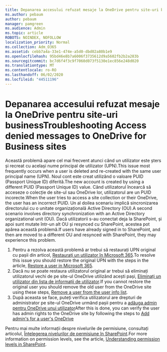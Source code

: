 ```yaml
---
title: Depanarea accesului refuzat mesaje la OneDrive pentru site-uri business
ms.author: pebaum
author: pebaum
manager: pamgreen
ms.audience: Admin
ms.topic: article
ROBOTS: NOINDEX, NOFOLLOW
localization_priority: Normal
ms.collection: Adm_O365
ms.assetid: cebb7a4a-33e1-474e-a5d0-dbd02a80b1e9
ms.openlocfilehash: 95bd46e8b7a6006f3735612d9a5602fb2b2a283b
ms.sourcegitcommit: bc7d6f4f3c9f7060d073f5130e1ec856e248d020
ms.translationtype: MT
ms.contentlocale: ro-RO
ms.lasthandoff: 06/02/2020
ms.locfileid: "44511196"
---
```

# <a name="troubleshooting-access-denied-messages-to-onedrive-for-business-sites"></a><span data-ttu-id="10680-102">Depanarea accesului refuzat mesaje la OneDrive pentru site-uri business</span><span class="sxs-lookup"><span data-stu-id="10680-102">Troubleshooting Access denied messages to OneDrive for Business sites</span></span>

<span data-ttu-id="10680-103">Această problemă apare cel mai frecvent atunci când un utilizator este șters și recreat cu același nume principal de utilizator (UPN).</span><span class="sxs-lookup"><span data-stu-id="10680-103">This issue most frequently occurs when a user is deleted and re-created with the same user principal name (UPN).</span></span> <span data-ttu-id="10680-104">Noul cont este creat utilizând o valoare PUID (Passport Unique ID) diferită.</span><span class="sxs-lookup"><span data-stu-id="10680-104">The new account is created by using a different PUID (Passport Unique ID) value.</span></span> <span data-ttu-id="10680-105">Când utilizatorul încearcă să acceseze o colecție de site-ul sau OneDrive lor, utilizatorul are un PUID incorecte.</span><span class="sxs-lookup"><span data-stu-id="10680-105">When the user tries to access a site collection or their OneDrive, the user has an incorrect PUID.</span></span> <span data-ttu-id="10680-106">Un al doilea scenariu implică sincronizarea directorului cu o unitate organizațională Active Directory (OU).</span><span class="sxs-lookup"><span data-stu-id="10680-106">A second scenario involves directory synchronization with an Active Directory organizational unit (OU).</span></span> <span data-ttu-id="10680-107">Dacă utilizatorii s-au conectat deja la SharePoint, și apoi sunt mutate într-un alt OU și resynced cu SharePoint, acestea pot apărea această problemă.</span><span class="sxs-lookup"><span data-stu-id="10680-107">If users have already signed in to SharePoint, and then are moved to a different OU and resynced with SharePoint, they may experience this problem.</span></span>

1. <span data-ttu-id="10680-108">Pentru a rezolva această problemă ar trebui să restaurați UPN original cu pașii din articol, [Restaurați un utilizator în Microsoft 365](https://docs.microsoft.com/microsoft-365/admin/add-users/restore-user).</span><span class="sxs-lookup"><span data-stu-id="10680-108">To resolve this issue you should restore the original UPN with the steps in the article, [Restore a user in Microsoft 365](https://docs.microsoft.com/microsoft-365/admin/add-users/restore-user).</span></span>
2. <span data-ttu-id="10680-109">Dacă nu se poate restaura utilizatorul original ar trebui să eliminați utilizatorul vechi de pe site-ul OneDrive utilizând acești pași, [Eliminați un utilizator din lista de informații de utilizator]().</span><span class="sxs-lookup"><span data-stu-id="10680-109">If you cannot restore the original user you should remove the old user from the OneDrive site using these steps, [Remove a user from the user info list]().</span></span> 
3. <span data-ttu-id="10680-110">După aceasta se face, puteți verifica utilizatorul are drepturi de administrator pe site-ul OneDrive urmând pașii pentru a [adăuga admin pentru OneDrive unui utilizator](https://docs.microsoft.com/sharepoint/manage-user-profiles)</span><span class="sxs-lookup"><span data-stu-id="10680-110">After this is done, you can verify the user has admin rights to the OneDrive site by following the steps to [Add admin's for a user's OneDrive](https://docs.microsoft.com/sharepoint/manage-user-profiles)</span></span>

<span data-ttu-id="10680-111">Pentru mai multe informații despre nivelurile de permisiune, consultați articolul, [Înțelegerea nivelurilor de permisiune în SharePoint](https://docs.microsoft.com/sharepoint/understanding-permission-levels).</span><span class="sxs-lookup"><span data-stu-id="10680-111">For more information on permission levels, see the article, [Understanding permission levels in SharePoint](https://docs.microsoft.com/sharepoint/understanding-permission-levels).</span></span>
